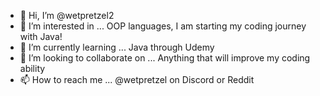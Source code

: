 - 👋 Hi, I’m @wetpretzel2
- 👀 I’m interested in ... OOP languages, I am starting my coding journey with Java!
- 🌱 I’m currently learning ... Java through Udemy 
- 💞️ I’m looking to collaborate on ... Anything that will improve my coding ability
- 📫 How to reach me ... @wetpretzel on Discord or Reddit

<!---
wetpretzel2/wetpretzel2 is a ✨ special ✨ repository because its `README.md` (this file) appears on your GitHub profile.
You can click the Preview link to take a look at your changes.
--->
